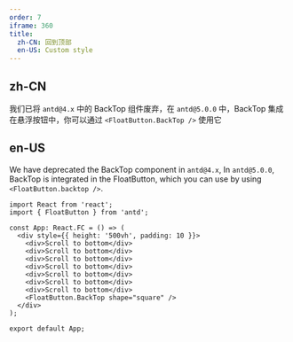 ```yaml
---
order: 7
iframe: 360
title:
  zh-CN: 回到顶部
  en-US: Custom style
---
```


## zh-CN

我们已将 `antd@4.x` 中的 BackTop 组件废弃，在 `antd@5.0.0` 中，BackTop 集成在悬浮按钮中，你可以通过 `<FloatButton.BackTop />` 使用它

## en-US

We have deprecated the BackTop component in `antd@4.x`, In `antd@5.0.0`, BackTop is integrated in the FloatButton, which you can use by using `<FloatButton.backtop />`.

```tsx
import React from 'react';
import { FloatButton } from 'antd';

const App: React.FC = () => (
  <div style={{ height: '500vh', padding: 10 }}>
    <div>Scroll to bottom</div>
    <div>Scroll to bottom</div>
    <div>Scroll to bottom</div>
    <div>Scroll to bottom</div>
    <div>Scroll to bottom</div>
    <div>Scroll to bottom</div>
    <div>Scroll to bottom</div>
    <FloatButton.BackTop shape="square" />
  </div>
);

export default App;
```
